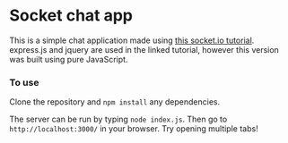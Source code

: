 # Socket chat app

This is a simple chat application made using [this socket.io tutorial](http://socket.io/get-started/chat/). 
express.js and jquery are used in the linked tutorial, however this version was built using pure JavaScript.

### To use

Clone the repository and `npm install` any dependencies. 

The server can be run by typing `node index.js`. Then go to `http://localhost:3000/` in your browser.
Try opening multiple tabs!
